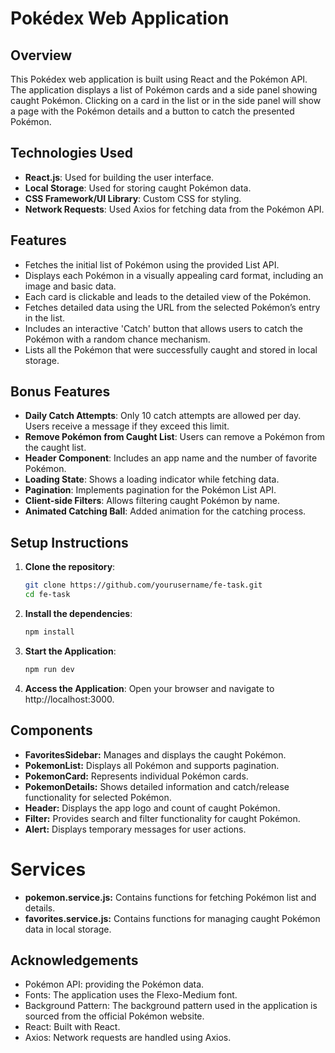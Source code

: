 # Pokédex Web Application

## Overview

This Pokédex web application is built using React and the Pokémon API. The application displays a list of Pokémon cards and a side panel showing caught Pokémon. Clicking on a card in the list or in the side panel will show a page with the Pokémon details and a button to catch the presented Pokémon.

## Technologies Used

- **React.js**: Used for building the user interface.
- **Local Storage**: Used for storing caught Pokémon data.
- **CSS Framework/UI Library**: Custom CSS for styling.
- **Network Requests**: Used Axios for fetching data from the Pokémon API.

## Features

- Fetches the initial list of Pokémon using the provided List API.
- Displays each Pokémon in a visually appealing card format, including an image and basic data.
- Each card is clickable and leads to the detailed view of the Pokémon.
- Fetches detailed data using the URL from the selected Pokémon’s entry in the list.
- Includes an interactive 'Catch' button that allows users to catch the Pokémon with a random chance mechanism.
- Lists all the Pokémon that were successfully caught and stored in local storage.

## Bonus Features

- **Daily Catch Attempts**: Only 10 catch attempts are allowed per day. Users receive a message if they exceed this limit.
- **Remove Pokémon from Caught List**: Users can remove a Pokémon from the caught list.
- **Header Component**: Includes an app name and the number of favorite Pokémon.
- **Loading State**: Shows a loading indicator while fetching data.
- **Pagination**: Implements pagination for the Pokémon List API.
- **Client-side Filters**: Allows filtering caught Pokémon by name.
- **Animated Catching Ball**: Added animation for the catching process.

## Setup Instructions

1. **Clone the repository**:
   ```bash
   git clone https://github.com/yourusername/fe-task.git
   cd fe-task
2. **Install the dependencies**:
    ```bash
    npm install
3. **Start the Application**:
    ```bash
    npm run dev
4. **Access the Application**:
Open your browser and navigate to http://localhost:3000.

## Components
- **FavoritesSidebar:** Manages and displays the caught Pokémon.
- **PokemonList:** Displays all Pokémon and supports pagination.
- **PokemonCard:** Represents individual Pokémon cards.
- **PokemonDetails:** Shows detailed information and catch/release functionality for selected Pokémon.
- **Header:** Displays the app logo and count of caught Pokémon.
- **Filter:** Provides search and filter functionality for caught Pokémon.
- **Alert:** Displays temporary messages for user actions.

# Services
- **pokemon.service.js:** Contains functions for fetching Pokémon list and details.
- **favorites.service.js:** Contains functions for managing caught Pokémon data in local storage.

## Acknowledgements
- Pokémon API: providing the Pokémon data.
- Fonts: The application uses the Flexo-Medium font. 
- Background Pattern: The background pattern used in the application is sourced from the official Pokémon website.
- React: Built with React.
- Axios: Network requests are handled using Axios.
